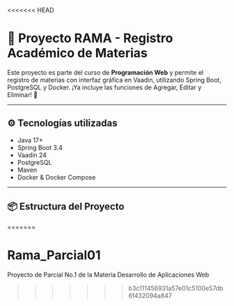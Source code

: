 <<<<<<< HEAD
# 📘 Proyecto RAMA - Registro Académico de Materias

Este proyecto es parte del curso de **Programación Web** y permite el registro de materias con interfaz gráfica en Vaadin, utilizando Spring Boot, PostgreSQL y Docker. ¡Ya incluye las funciones de Agregar, Editar y Eliminar! 🙌

---

## ⚙️ Tecnologías utilizadas

- Java 17+
- Spring Boot 3.4
- Vaadin 24
- PostgreSQL
- Maven
- Docker & Docker Compose

---

## 📦 Estructura del Proyecto
=======
# Rama_Parcial01
Proyecto de Parcial No.1 de la Materia Desarrollo de Aplicaciones Web
>>>>>>> b3c111456931a57e01c5100e57db6f432094a847
